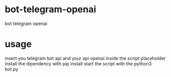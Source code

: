 # bot-telegram-openai
bot telegram openai
# usage
insert you telegram bot api and your api openai inside the script placeholder
install the dipendency with pip install 
start the script with the python3 bot.py 
